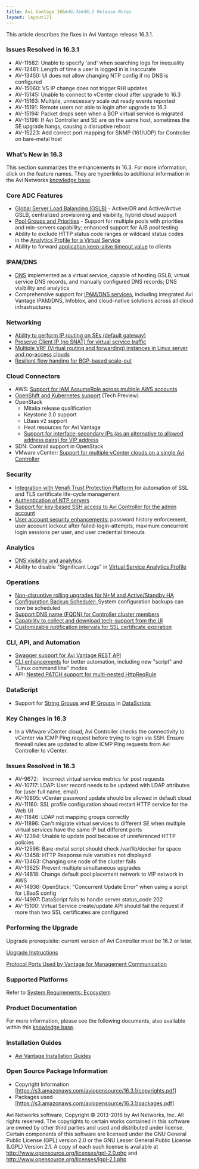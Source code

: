 ```yaml
---
title: Avi Vantage 16&#46;3&#46;1 Release Notes
layout: layout171
---
```

This article describes the fixes in Avi Vantage release 16.3.1.

### Issues Resolved in 16.3.1

* AV-11682: Unable to specify 'and' when searching logs for inequality
* AV-12481: Length of time a user is logged in is inaccurate
* AV-13450: UI does not allow changing NTP config if no DNS is configured
* AV-15060: VS IP change does not trigger RHI updates
* AV-15145: Unable to connect to vCenter cloud after upgrade to 16.3
* AV-15163: Multiple, unnecessary scale out ready events reported
* AV-15191: Remote users not able to login after upgrade to 16.3
* AV-15194: Packet drops seen when a BGP virtual service is migrated
* AV-15198: If Avi Controller and SE are on the same host, sometimes the SE upgrade hangs, causing a disruptive reboot
* AV-15223: Add correct port mapping for SNMP (161/UDP) for Controller on bare-metal host 

### What’s New in 16.3

This section summarizes the enhancements in 16.3. For more information, click on the feature names. They are hyperlinks to additional information in the Avi Networks <a href="/docs/17.1/">knowledge base</a>.

### Core ADC Features

* <a href="/docs/17.1/avi-gslb-architecture">Global Server Load Balancing (GSLB)</a> - Active/DR and Active/Active GSLB, centralized provisioning and visibility, hybrid cloud support
* <a href="/docs/17.1/pool-groups/">Pool Groups and Priorities</a> - Support for multiple pools with priorities and min-servers capability; enhanced support for A/B pool testing
* Ability to exclude HTTP status code ranges or wildcard status codes in the <a href="/docs/17.1/architectural-overview/templates/profiles/analytics-profile/#exclude-http-status-codes">Analytics Profile for a Virtual Service</a>
* Ability to forward <a href="/docs/17.1/application-profile/#forward-application-keep-alive-timeout-to-client">application keep-alive timeout value</a> to clients 

### IPAM/DNS

* <a href="/docs/17.1/avi-dns-architecture/">DNS</a> implemented as a virtual service, capable of hosting GSLB, virtual service DNS records, and manually configured DNS records; DNS visibility and analytics
* Comprehensive support for <a href="/docs/17.1/service-discovery-using-ipam-and-dns-16-3/">IPAM/DNS services</a>, including integrated Avi Vantage IPAM/DNS, Infoblox, and cloud-native solutions across all cloud infrastructures 

### Networking

* <a href="/docs/17.1/default-gateway-ip-routing-on-avi-se/">Ability to perform IP routing on SEs (default gateway)</a>
* <a href="/docs/17.1/preserve-client-ip">Preserve Client IP (no SNAT) for virtual service traffic</a>
* <a href="/docs/17.1/vrf-support-for-service-engine-deployment-on-bare-metal-servers">Multiple VRF (Virtual routing and forwarding) instances in Linux server and no-access clouds</a>
* <a href="/docs/17.1/bgp-support-for-virtual-services/#flow-resiliency-during-scale-out-in">Resilient flow handing for BGP-based scale-out</a> 

### Cloud Connectors

* AWS: <a href="/docs/17.1/aws-cross-account-assumerole-support/">Support for IAM AssumeRole across multiple AWS accounts</a>
* <a href="/docs/17.1/installation-guides/avi-vantage-openshift-installation-guide/">OpenShift and Kubernetes support</a> (Tech Preview)
* OpenStack  
    * Mitaka release qualification
    * Keystone 3.0 support
    * LBaas v2 support
    * Heat resources for Avi Vantage
    * <a href="/docs/17.1/openstack-vip-modes-allowed-address-pairs-and-interface-secondary-ips/">Support for interface-secondary IPs (as an alternative to allowed address pairs) for VIP address</a> 
* SDN: Contrail support in OpenStack
* VMware vCenter: <a href="/docs/17.1/architectural-overview/infrastructure/#multi-cloud-deployments">Support for multiple vCenter clouds on a single Avi Controller</a> 

### Security

* <a href="/docs/17.1/venafi-integration/">Integration with Venafi Trust Protection Platform </a>for automation of SSL and TLS certificate life-cycle management
* <a href="/docs/17.1/ntp-settings/">Authentication of NTP servers</a>
* <a href="/docs/17.1/ssh-users-and-keys/#ssh-key-based-controller-login">Support for key-based SSH access to Avi Controller for the admin account</a>
* <a href="/docs/17.1/user-account-security/">User account security enhancements:</a> password history enforcement, user account lockout after failed-login-attempts, maximum concurrent login sessions per user, and user credential timeouts 

### Analytics

* <a href="/docs/17.1/avi-dns-architecture/">DNS visibility and analytics</a>
* Ability to disable "Significant Logs" in <a href="/docs/16.3rchitectural-overview/templates/profiles/analytics-profile#enable-disable-significant-logs">Virtual Service Analytics Profile</a> 

### Operations

* <a href="/docs/17.1/upgrading-the-avi-vantage-software/#rolling-service-engine-upgrade">Non-disruptive rolling upgrades for N+M and Active/Standby HA</a>
* <a href="/docs/17.1/backup-and-restore-of-avi-vantage-configuration">Configuration Backup Scheduler: </a>System configuration backups can now be scheduled
* <a href="/docs/17.1/cluster-configuration-with-fqdn/">Support DNS name (FQDN) for Controller cluster members</a>
* <a href="/docs/17.1/collecting-tech-support-logs/">Capability to collect and download tech-support from the UI</a>
* <a href="/docs/17.1/customizing-notification-of-certificate-expiration">Customizable notification intervals for SSL certificate expiration</a> 

### CLI, API, and Automation

* <a href="/docs/17.1/openapi-swagger-2-0-specification-integration/">Swagger support for Avi Vantage REST API</a>
* <a href="/docs/17.1/cli-enhancements-in-avi-vantage-16-3/">CLI enhancements</a> for better automation, including new "script" and "Linux command line" modes
* API: <a href="/docs/17.1/api-http-patch-support/">Nested PATCH support for multi-nested HttpReqRule</a> 

### DataScript

* Support for <a href="/docs/17.1/string-group/">String Groups</a> and <a href="/docs/17.1/templates-groups-ip-group/">IP Groups</a> in <a href="/docs/17.1/datascript-functions/">DataScripts</a> 

### Key Changes in 16.3

* In a VMware vCenter cloud, Avi Controller checks the connectivity to vCenter via ICMP Ping request before trying to login via SSH. Ensure firewall rules are updated to allow ICMP Ping requests from Avi Controller to vCenter. 

### Issues Resolved in 16.3

* AV-9672:   Incorrect virtual service metrics for post requests
* AV-10717: LDAP: User record needs to be updated with LDAP attributes for (user full name, email)
* AV-10805: vCenter password update should be allowed in default cloud
* AV-11160: SSL profile configuration shoud restart HTTP service for the Web UI
* AV-11846: LDAP not mapping groups correctly
* AV-11896: Can't migrate virtual services to different SE when multiple virtual services have the same IP but different ports
* AV-12384: Unable to update pool because of unreferenced HTTP policies
* AV-12596: Bare-metal script should check /var/lib/docker for space
* AV-13458: HTTP Response rule variables not displayed
* AV-13463: Changing one node of the cluster fails
* AV-13625: Prevent multiple simultaneous upgrades
* AV-14818: Change default pool placement network to VIP network in AWS
* AV-14936: OpenStack: "Concurrent Update Error" when using a script for LBaaS config
* AV-14997: DataScript fails to handle server status_code 202
* AV-15100: Virtual Service create/update API should fail the request if more than two SSL certificates are configured 

### Performing the Upgrade

Upgrade prerequisite: current version of Avi Controller must be 16.2 or later.

<a href="/docs/17.1/upgrading-the-avi-vantage-software/">Upgrade Instructions</a>

<a href="/docs/17.1/protocol-ports-used-by-avi-vantage-for-management-communication/">Protocol Ports Used by Vantage for Management Communication</a>

### Supported Platforms

Refer to <a href="/docs/17.1/system-requirements-ecosystem/">System Requirements: Ecosystem</a>

### Product Documentation

For more information, please see the following documents, also available within this <a href="/docs/17.1/">knowledge base</a>.

### Installation Guides

* <a href="/docs/17.1/installation-guides/">Avi Vantage Installation Guides</a> 

### Open Source Package Information

* Copyright Information [<a href="https://s3.amazonaws.com/aviopensource/16.3.1/copyrights.pdf">https://s3.amazonaws.com/aviopensource/16.3.1/copyrights.pdf</a>]
* Packages used [<a href="https://s3.amazonaws.com/aviopensource/16.3.1/packages.pdf">https://s3.amazonaws.com/aviopensource/16.3.1/packages.pdf</a>] 

Avi Networks software, Copyright © 2013-2016 by Avi Networks, Inc. All rights reserved. The copyrights to certain works contained in this software are owned by other third parties and used and distributed under license. Certain components of this software are licensed under the GNU General Public License (GPL) version 2.0 or the GNU Lesser General Public License (LGPL) Version 2.1. A copy of each such license is available at <a href="http://www.opensource.org/licenses/gpl-2.0.php">http://www.opensource.org/licenses/gpl-2.0.php</a> and <a href="http://www.opensource.org/licenses/lgpl-2.1.php">http://www.opensource.org/licenses/lgpl-2.1.php</a>

